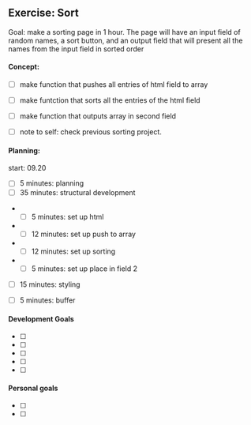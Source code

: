 ## Exercise: Sort

Goal: make a sorting page in 1 hour. The page will have an input field of random names, a sort button, and an output field that will present all the names from the input field in sorted order

#### Concept:
* [ ] make function that pushes all entries of html field to array
* [ ] make funtction that sorts all the entries of the html field
* [ ] make function that outputs array in second field

* [ ] note to self: check previous sorting project. 

####  Planning:
start: 09.20
* [ ] 5 minutes: planning
* [ ] 35 minutes: structural development
* * [ ] 5 minutes: set up html
* * [ ] 12 minutes: set up push to array
* * [ ] 12 minutes: set up sorting
* * [ ] 5 minutes: set up place in field 2
* [ ] 15 minutes: styling
* [ ] 5 minutes: buffer


#### Development Goals
* [ ] 
* [ ] 
* [ ] 
* [ ] 
* [ ] 


#### Personal goals
* [ ] 
* [ ] 


